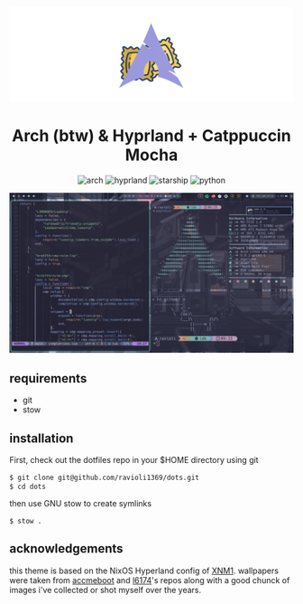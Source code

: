 <div align="center"><img src="assets/logo.png"></div>
<h1 align="center">Arch (btw) & Hyprland + Catppuccin Mocha</h1>

<div align="center">

![arch](https://img.shields.io/badge/Arch_Linux-1793D1?style=for-the-badge&logo=arch-linux&logoColor=white)
![hyprland](https://img.shields.io/badge/hyprland-FFBC00?style=for-the-badge&logo=wayland&logoColor=white)
![starship](https://img.shields.io/badge/starship-DD0B78?style=for-the-badge&logo=starship&logoColor=white)
![python](https://img.shields.io/badge/Python-3776AB?style=for-the-badge&logo=python&logoColor=white)

</div>

![Showcase 1](assets/showcase-1.png)


## requirements 

- git
- stow

## installation

First, check out the dotfiles repo in your $HOME directory using git

```
$ git clone git@github.com/ravioli1369/dots.git
$ cd dots
```

then use GNU stow to create symlinks

```
$ stow .
```

## acknowledgements
this theme is based on the NixOS Hyperland config of [XNM1](https://github.com/XNM1/linux-nixos-hyprland-config-dotfiles).
wallpapers were taken from [accmeboot](https://github.com/accmeboot/dotfiles) and [l6174](https://github.com/l6174/hyprdots)'s repos along with a good chunck of images i've collected or shot myself over the years.
